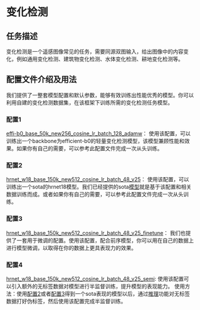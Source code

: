 # 变化检测

## 任务描述

变化检测是一个遥感图像常见的任务，需要同源双图输入，给出图像中的内容变化，例如通用变化检测、建筑物变化检测、水体变化检测、耕地变化检测等。

## 配置文件介绍及用法

我们提供了一整套模型配置和默认参数，能够有效训练出性能优秀的模型。你可以利用自建的变化检测数据集，在该框架下训练所需的变化检测任务模型。
### 配置1
[effi-b0_base_50k_new256_cosine_lr_batch_128_adamw](effi-b0_base_50k_new256_cosine_lr_batch_128_adamw.py)：
使用该配置，可以训练出一个backbone为efficient-b0的轻量变化检测模型，该模型兼顾性能和效果。如果你有自己的需要，可以参考此配置文件完成一次从头训练。

### 配置2
[hrnet_w18_base_150k_new512_cosine_lr_batch_48_v25](hrnet_w18_base_150k_new512_cosine_lr_batch_48_v25.py)：
使用该配置，可以训练出一个sota的hrnet18模型。我们已经提供的sota[模型](https://media.githubusercontent.com/media/aiearth-damo/aie-train/master/aiearth/train/model_zoo/pretrained/ChangeDet/changedet_hrnet_w18_base_150k_new512_cosine_lr_batch_48_v25_finetune.pth)就是基于该配置和相关数据训练而成。或者如果你有自己的需要，可以参考此配置文件完成一次从头训练。

### 配置3
[hrnet_w18_base_150k_new512_cosine_lr_batch_48_v25_finetune](hrnet_w18_base_150k_new512_cosine_lr_batch_48_v25_finetune.py)：
我们也提供了一套用于微调的配置。使用该配置，配合前序模型，你可以用在自己的数据上进行模型微调，以取得在你的数据上更具表现力的效果。

### 配置4
[hrnet_w18_base_150k_new512_cosine_lr_batch_48_v25_semi](hrnet_w18_base_150k_new512_cosine_lr_batch_48_v25_semi.py):
使用该配置可以引入额外的无标签数据对模型进行半监督训练，提升模型的表现能力。
使用方法：使用[配置2](hrnet_w18_base_150k_new512_cosine_lr_batch_48_v25.py)或者[配置3](hrnet_w18_base_150k_new512_cosine_lr_batch_48_v25_finetune.py)得到一个sota表现的模型以后，通过[推理](/quickstart.ipynb#Test)功能对无标签数据打好伪标签，然后使用该配置完成半监督训练。
